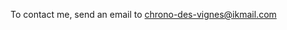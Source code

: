 To contact me, send an email to [chrono-des-vignes@ikmail.com](mailto:chrono-des-vignes@ikmail.com)

